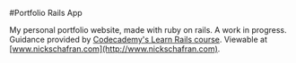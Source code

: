 #Portfolio Rails App

My personal portfolio website, made with ruby on rails. A work in progress. Guidance provided by [Codecademy's Learn Rails course](https://www.codecademy.com/en/courses/learn-rails). Viewable at [www.nickschafran.com](http://www.nickschafran.com).
